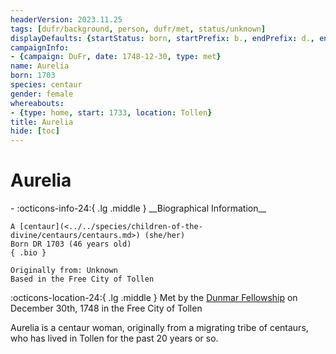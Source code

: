 ```yaml
---
headerVersion: 2023.11.25
tags: [dufr/background, person, dufr/met, status/unknown]
displayDefaults: {startStatus: born, startPrefix: b., endPrefix: d., endStatus: died}
campaignInfo:
- {campaign: DuFr, date: 1748-12-30, type: met}
name: Aurelia
born: 1703
species: centaur
gender: female
whereabouts:
- {type: home, start: 1733, location: Tollen}
title: Aurelia
hide: [toc]
---
```


# Aurelia
<div class="grid cards ext-narrow-margin ext-one-column" markdown>
- :octicons-info-24:{ .lg .middle } __Biographical Information__

    A [centaur](<../../species/children-of-the-divine/centaurs/centaurs.md>) (she/her)  
    Born DR 1703 (46 years old)  
    { .bio }

    Originally from: Unknown
    Based in the Free City of Tollen
</div>



:octicons-location-24:{ .lg .middle } Met by the [Dunmar Fellowship](<../pcs/dunmar-fellowship/dunmar-fellowship.md>) on December 30th, 1748 in the Free City of Tollen  


Aurelia is a centaur woman, originally from a migrating tribe of centaurs, who has lived in Tollen for the past 20 years or so. 
